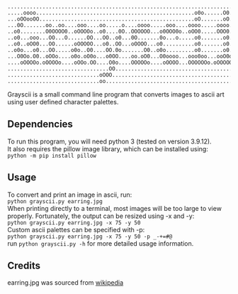 ```
...........................................................................
.....oooo..................................................o0o......O0.....
...oOOooOO.................................................oO.......oO.....
...0O.......oo..oo....ooo....oo.....o....oooo.....ooo....oooo.....oooo.....
..o0........O0OOOO0..oOOOOo..o0....0O..OOOOOO...o0OOO0o..oOO0.....OOO0.....
..o0...ooo...OO...O......OO...OO..o0...0O.......0o...o.....o0.......o0.....
..o0..oOO0...OO......oOOOOO...o0..OO...oOOOO...o0..........o0.......o0.....
..o0o...o0...OO.....o0o..O0....OO.0o.......O0..o0o.........o0.......o0.....
...O0Oo.O0..oOOo....o0o.oO0o...o0OO....oo.oO0...O0oooo...ooo0oo...ooO0oo...
....oOOOOo.oOOOOo....oOOo.OO....O0o....OOOOOo....oOOOO...OOOOOOo.oOOOOOOo..
................................OO.........................................
.............................oOOO..........................................
.............................oo............................................
```
Grayscii is a small command line program that converts images to ascii art using user defined character palettes.  

## Dependencies  
To run this program, you will need python 3 (tested on version 3.9.12).  
It also requires the pillow image library, which can be installed using:  
```python -m pip install pillow``` 

## Usage
To convert and print an image in ascii, run:  
```python grayscii.py earring.jpg```  
When printing directly to a terminal, most images will be too large to view properly. Fortunately, the output can be resized using -x and -y:  
```python grayscii.py earring.jpg -x 75 -y 50```  
Custom ascii palettes can be specified with -p:  
```python grayscii.py earring.jpg -x 75 -y 50 -p _-+=#@```  
run ```python grayscii.py -h``` for more detailed usage information.  


## Credits  
earring.jpg was sourced from [wikipedia](https://simple.wikipedia.org/wiki/Girl_with_a_Pearl_Earring#/media/File:1665_Girl_with_a_Pearl_Earring.jpg)

